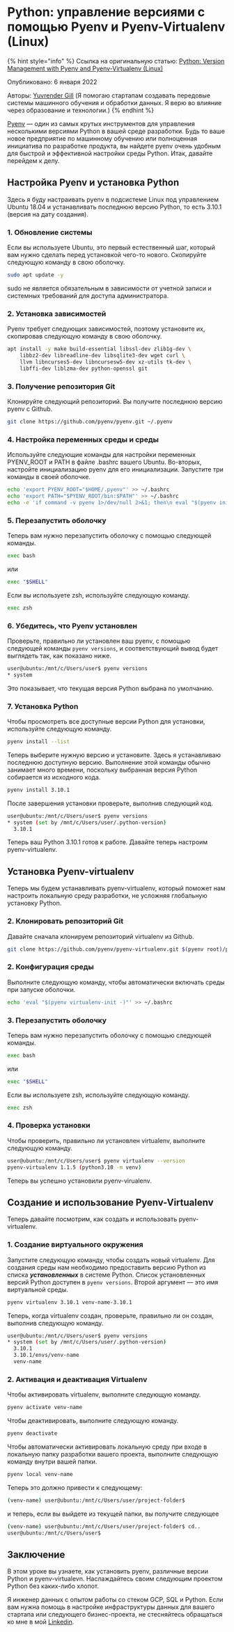# Python: управление версиями с помощью Pyenv и Pyenv-Virtualenv (Linux)

{% hint style="info" %}
Ссылка на оригинальную статью: [Python: Version Management with Pyenv and Pyenv-Virtualenv (Linux)](https://medium.com/codex/python-version-management-with-pyenv-and-pyenv-virtualenv-linux-ecd6578b7bbf)

Опубликовано: 6 января 2022

Авторы: [Yuvrender Gill](https://medium.com/@yuvrendergill21?source=post\_page-----ecd6578b7bbf--------------------------------) (Я помогаю стартапам создавать передовые системы машинного обучения и обработки данных. Я верю во влияние через образование и технологии.)
{% endhint %}

[Pyenv](https://github.com/pyenv/pyenv) — один из самых крутых инструментов для управления несколькими версиями Python в вашей среде разработки. Будь то ваше новое предприятие по машинному обучению или полноценная инициатива по разработке продукта, вы найдете pyenv очень удобным для быстрой и эффективной настройки среды Python. Итак, давайте перейдем к делу.

## Настройка Pyenv и установка Python

Здесь я буду настраивать pyenv в подсистеме Linux под управлением Ubuntu 18.04 и устанавливать последнюю версию Python, то есть 3.10.1 (версия на дату создания).

### 1. Обновление системы

Если вы используете Ubuntu, это первый естественный шаг, который вам нужно сделать перед установкой чего-то нового. Скопируйте следующую команду в свою оболочку.

```bash
sudo apt update -y
```

sudo не является обязательным в зависимости от учетной записи и системных требований для доступа администратора.

### 2. Установка зависимостей

Pyenv требует следующих зависимостей, поэтому установите их, скопировав следующую команду в свою оболочку.

```bash
apt install -y make build-essential libssl-dev zlib1g-dev \
    libbz2-dev libreadline-dev libsqlite3-dev wget curl \
    llvm libncurses5-dev libncursesw5-dev xz-utils tk-dev \
    libffi-dev liblzma-dev python-openssl git
```

### 3. Получение репозитория Git

Клонируйте следующий репозиторий. Вы получите последнюю версию pyenv с Github.

```bash
git clone https://github.com/pyenv/pyenv.git ~/.pyenv
```

### 4. Настройка переменных среды и среды

Используйте следующие команды для настройки переменных PYENV\_ROOT и PATH в файле .bashrc вашего Ubuntu. Во-вторых, настройте инициализацию pyenv для его инициализации. Запустите три команды в своей оболочке.

```bash
echo 'export PYENV_ROOT="$HOME/.pyenv"' >> ~/.bashrc 
echo 'export PATH="$PYENV_ROOT/bin:$PATH"' >> ~/.bashrc 
echo -e 'if command -v pyenv 1>/dev/null 2>&1; then\n eval "$(pyenv init -)"\nfi' >> ~/.bashrc
```

### 5. Перезапустить оболочку

Теперь вам нужно перезапустить оболочку с помощью следующей команды.

```bash
exec bash
```

или

```bash
exec "$SHELL"
```

Если вы используете zsh, используйте следующую команду.

```bash
exec zsh
```

### 6. Убедитесь, что Pyenv установлен

Проверьте, правильно ли установлен ваш pyenv, с помощью следующей команды `pyenv versions`, и соответствующий вывод будет выглядеть так, как показано ниже.

```bash
user@ubuntu:/mnt/c/Users/user$ pyenv versions
* system
```

Это показывает, что текущая версия Python выбрана по умолчанию.

### 7. Установка Python

Чтобы просмотреть все доступные версии Python для установки, используйте следующую команду.

```bash
pyenv install --list
```

Теперь выберите нужную версию и установите. Здесь я устанавливаю последнюю доступную версию. Выполнение этой команды обычно занимает много времени, поскольку выбранная версия Python собирается из исходного кода.

```bash
pyenv install 3.10.1
```

После завершения установки проверьте, выполнив следующий код.

```bash
user@ubuntu:/mnt/c/Users/user$ pyenv versions
* system (set by /mnt/c/Users/user/.python-version)
  3.10.1
```

Теперь ваш Python 3.10.1 готов к работе. Давайте теперь настроим pyenv-virtualenv.

## Установка Pyenv-virtualenv

Теперь мы будем устанавливать pyenv-virtualenv, который поможет нам настроить локальную среду разработки, не усложняя глобальную установку Python.

### 2. Клонировать репозиторий Git

Давайте сначала клонируем репозиторий virtualenv из Github.

```bash
git clone https://github.com/pyenv/pyenv-virtualenv.git $(pyenv root)/plugins/pyenv-virtualenv
```

### 2. Конфигурация среды

Выполните следующую команду, чтобы автоматически включать среды при запуске оболочки.

```bash
echo 'eval "$(pyenv virtualenv-init -)"' >> ~/.bashrc
```

### 3. Перезапустить оболочку

Теперь вам нужно перезапустить оболочку с помощью следующей команды.

```bash
exec bash
```

или

```bash
exec "$SHELL"
```

Если вы используете zsh, используйте следующую команду.

```bash
exec zsh
```

### 4. Проверка установки

Чтобы проверить, правильно ли установлен virtualenv, выполните следующую команду.

```bash
user@ubuntu:/mnt/c/Users/user$ pyenv virtualenv --version
pyenv-virtualenv 1.1.5 (python3.10 -m venv)
```

Теперь вы успешно установили pyenv-virualenv.

## Создание и использование Pyenv-Virtualenv

Теперь давайте посмотрим, как создать и использовать pyenv-virtualenv.

### 1. Создание виртуального окружения

Запустите следующую команду, чтобы создать новый virtualenv. Для создания среды нам необходимо предоставить версию Python из списка _**установленных**_ в системе Python. Список установленных версий Python доступен в `pyenv versions`. Второй аргумент — это имя виртуальной среды.

```bash
pyenv virtualenv 3.10.1 venv-name-3.10.1
```

Теперь, когда virtualenv создан, проверьте, правильно ли он создан, выполнив следующую команду.

```bash
user@ubuntu:/mnt/c/Users/user$ pyenv versions
* system (set by /mnt/c/Users/user/.python-version)
  3.10.1
  3.10.1/envs/venv-name  
  venv-name
```

### 2. Активация и деактивация Virtualenv

Чтобы активировать virtualenv, выполните следующую команду.

```bash
pyenv activate venv-name
```

Чтобы деактивировать, выполните следующую команду.

```bash
pyenv deactivate
```

Чтобы автоматически активировать локальную среду при входе в локальную папку разработки вашего проекта, выполните следующую команду внутри вашей папки.

```bash
pyenv local venv-name
```

Теперь это должно привести к следующему:

```bash
(venv-name) user@ubuntu:/mnt/c/Users/user/project-folder$
```

и теперь, если вы выйдете из текущей папки, вы получите следующее

```bash
(venv-name) user@ubuntu:/mnt/c/Users/user/project-folder$ cd..
user@ubuntu:/mnt/c/Users/user$
```

## Заключение

В этом уроке вы узнаете, как установить pyenv, различные версии Python и pyenv-virtualevn. Наслаждайтесь своим следующим проектом Python без каких-либо хлопот.

Я инженер данных с опытом работы со стеком GCP, SQL и Python. Если вам нужна помощь в настройке инфраструктуры данных для вашего стартапа или следующего бизнес-проекта, не стесняйтесь обращаться ко мне в мой [Linkedin](https://www.linkedin.com/in/yuvrender-gill/).

